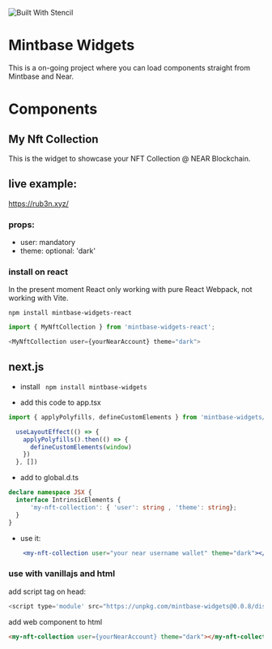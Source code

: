 ![Built With Stencil](https://img.shields.io/badge/-Built%20With%20Stencil-16161d.svg?logo=data%3Aimage%2Fsvg%2Bxml%3Bbase64%2CPD94bWwgdmVyc2lvbj0iMS4wIiBlbmNvZGluZz0idXRmLTgiPz4KPCEtLSBHZW5lcmF0b3I6IEFkb2JlIElsbHVzdHJhdG9yIDE5LjIuMSwgU1ZHIEV4cG9ydCBQbHVnLUluIC4gU1ZHIFZlcnNpb246IDYuMDAgQnVpbGQgMCkgIC0tPgo8c3ZnIHZlcnNpb249IjEuMSIgaWQ9IkxheWVyXzEiIHhtbG5zPSJodHRwOi8vd3d3LnczLm9yZy8yMDAwL3N2ZyIgeG1sbnM6eGxpbms9Imh0dHA6Ly93d3cudzMub3JnLzE5OTkveGxpbmsiIHg9IjBweCIgeT0iMHB4IgoJIHZpZXdCb3g9IjAgMCA1MTIgNTEyIiBzdHlsZT0iZW5hYmxlLWJhY2tncm91bmQ6bmV3IDAgMCA1MTIgNTEyOyIgeG1sOnNwYWNlPSJwcmVzZXJ2ZSI%2BCjxzdHlsZSB0eXBlPSJ0ZXh0L2NzcyI%2BCgkuc3Qwe2ZpbGw6I0ZGRkZGRjt9Cjwvc3R5bGU%2BCjxwYXRoIGNsYXNzPSJzdDAiIGQ9Ik00MjQuNywzNzMuOWMwLDM3LjYtNTUuMSw2OC42LTkyLjcsNjguNkgxODAuNGMtMzcuOSwwLTkyLjctMzAuNy05Mi43LTY4LjZ2LTMuNmgzMzYuOVYzNzMuOXoiLz4KPHBhdGggY2xhc3M9InN0MCIgZD0iTTQyNC43LDI5Mi4xSDE4MC40Yy0zNy42LDAtOTIuNy0zMS05Mi43LTY4LjZ2LTMuNkgzMzJjMzcuNiwwLDkyLjcsMzEsOTIuNyw2OC42VjI5Mi4xeiIvPgo8cGF0aCBjbGFzcz0ic3QwIiBkPSJNNDI0LjcsMTQxLjdIODcuN3YtMy42YzAtMzcuNiw1NC44LTY4LjYsOTIuNy02OC42SDMzMmMzNy45LDAsOTIuNywzMC43LDkyLjcsNjguNlYxNDEuN3oiLz4KPC9zdmc%2BCg%3D%3D&colorA=16161d&style=flat-square)

# Mintbase Widgets

This is a on-going project where you can load components straight from Mintbase and Near.

# Components

## My Nft Collection 

This is the widget to showcase your NFT Collection @ NEAR Blockchain.

## live example: 
https://rub3n.xyz/

### props:

- user: mandatory
- theme: optional: 'dark'

### install on react

 In the present moment React only working with pure React Webpack, not working with Vite.

```npm install mintbase-widgets-react```

```ts
import { MyNftCollection } from 'mintbase-widgets-react';
```

```js
<MyNftCollection user={yourNearAccount} theme="dark">
```

## next.js

- install
``` npm install mintbase-widgets```

- add this code to app.tsx 

```jsx 
import { applyPolyfills, defineCustomElements } from 'mintbase-widgets/loader'

  useLayoutEffect(() => {
    applyPolyfills().then(() => {
      defineCustomElements(window)
    })
  }, [])
```


- add to global.d.ts
 
```ts 
declare namespace JSX {
  interface IntrinsicElements {
      'my-nft-collection': { 'user': string , 'theme': string};
  }
}
```

- use it:

```jsx
    <my-nft-collection user="your near username wallet" theme="dark"></my-nft-collection>
```

### use with vanillajs and html

add script tag on head:

```js
<script type='module' src="https://unpkg.com/mintbase-widgets@0.0.8/dist/mintbase-widgets/mintbase-widgets.esm.js" ></script>
```


add web component to html

```html
<my-nft-collection user={yourNearAccount} theme="dark"></my-nft-collection>
```
